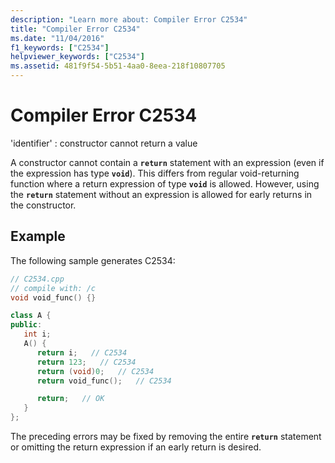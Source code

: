 ```yaml
---
description: "Learn more about: Compiler Error C2534"
title: "Compiler Error C2534"
ms.date: "11/04/2016"
f1_keywords: ["C2534"]
helpviewer_keywords: ["C2534"]
ms.assetid: 481f9f54-5b51-4aa0-8eea-218f10807705
---
```

# Compiler Error C2534

'identifier' : constructor cannot return a value

A constructor cannot contain a **`return`** statement with an expression (even if the expression has type **`void`**). This differs from regular void-returning function where a return expression of type **`void`** is allowed. However, using the **`return`** statement without an expression is allowed for early returns in the constructor.

## Example

The following sample generates C2534:

```cpp
// C2534.cpp
// compile with: /c
void void_func() {}

class A {
public:
   int i;
   A() {
      return i;   // C2534
      return 123;   // C2534
      return (void)0;   // C2534
      return void_func();   // C2534

      return;   // OK
   }
};
```

The preceding errors may be fixed by removing the entire **`return`** statement or omitting the return expression if an early return is desired.
